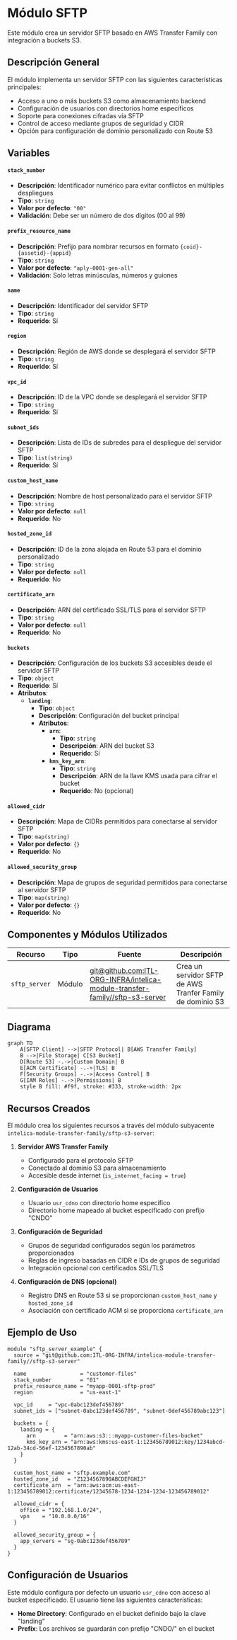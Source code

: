 # Módulo SFTP

Este módulo crea un servidor SFTP basado en AWS Transfer Family con integración a buckets S3.

## Descripción General

El módulo implementa un servidor SFTP con las siguientes características principales:

- Acceso a uno o más buckets S3 como almacenamiento backend
- Configuración de usuarios con directorios home específicos
- Soporte para conexiones cifradas vía SFTP
- Control de acceso mediante grupos de seguridad y CIDR
- Opción para configuración de dominio personalizado con Route 53

## Variables

#### `stack_number`

- **Descripción**: Identificador numérico para evitar conflictos en múltiples despliegues
- **Tipo**: `string`
- **Valor por defecto**: `"00"`
- **Validación**: Debe ser un número de dos dígitos (00 al 99)

#### `prefix_resource_name`

- **Descripción**: Prefijo para nombrar recursos en formato `{coid}-{assetid}-{appid}`
- **Tipo**: `string`
- **Valor por defecto**: `"aply-0001-gen-all"`
- **Validación**: Solo letras minúsculas, números y guiones

#### `name`

- **Descripción**: Identificador del servidor SFTP
- **Tipo**: `string`
- **Requerido**: Sí

#### `region`

- **Descripción**: Región de AWS donde se desplegará el servidor SFTP
- **Tipo**: `string`
- **Requerido**: Sí

#### `vpc_id`

- **Descripción**: ID de la VPC donde se desplegará el servidor SFTP
- **Tipo**: `string`
- **Requerido**: Sí

#### `subnet_ids`

- **Descripción**: Lista de IDs de subredes para el despliegue del servidor SFTP
- **Tipo**: `list(string)`
- **Requerido**: Sí

#### `custom_host_name`

- **Descripción**: Nombre de host personalizado para el servidor SFTP
- **Tipo**: `string`
- **Valor por defecto**: `null`
- **Requerido**: No

#### `hosted_zone_id`

- **Descripción**: ID de la zona alojada en Route 53 para el dominio personalizado
- **Tipo**: `string`
- **Valor por defecto**: `null`
- **Requerido**: No

#### `certificate_arn`

- **Descripción**: ARN del certificado SSL/TLS para el servidor SFTP
- **Tipo**: `string`
- **Valor por defecto**: `null`
- **Requerido**: No

#### `buckets`

- **Descripción**: Configuración de los buckets S3 accesibles desde el servidor SFTP
- **Tipo**: `object`
- **Requerido**: Sí
- **Atributos**:
    - **`landing`**:
        - **Tipo**: `object`
        - **Descripción**: Configuración del bucket principal
        - **Atributos**:
            - **`arn`**:
                - **Tipo**: `string`
                - **Descripción**: ARN del bucket S3
                - **Requerido**: Sí
            - **`kms_key_arn`**:
                - **Tipo**: `string`
                - **Descripción**: ARN de la llave KMS usada para cifrar el bucket
                - **Requerido**: No (opcional)

#### `allowed_cidr`

- **Descripción**: Mapa de CIDRs permitidos para conectarse al servidor SFTP
- **Tipo**: `map(string)`
- **Valor por defecto**: `{}`
- **Requerido**: No

#### `allowed_security_group`

- **Descripción**: Mapa de grupos de seguridad permitidos para conectarse al servidor SFTP
- **Tipo**: `map(string)`
- **Valor por defecto**: `{}`
- **Requerido**: No

## Componentes y Módulos Utilizados

| Recurso       | Tipo   | Fuente                                                                                                                                                                    | Descripción                                               |
|---------------|--------|---------------------------------------------------------------------------------------------------------------------------------------------------------------------------|-----------------------------------------------------------|
| `sftp_server` | Módulo | [git@github.com:ITL-ORG-INFRA/intelica-module-transfer-family//sftp-s3-server](https://github.com/ITL-ORG-INFRA/intelica-module-transfer-family/tree/main/sftp-s3-server) | Crea un servidor SFTP de AWS Tranfer Family de dominio S3 |

## Diagrama

```mermaid
graph TD
    A[SFTP Client] -->|SFTP Protocol| B[AWS Transfer Family]
    B -->|File Storage| C[S3 Bucket]
    D[Route 53] -.->|Custom Domain| B
    E[ACM Certificate] -.->|TLS| B
    F[Security Groups] -.->|Access Control| B
    G[IAM Roles] -.->|Permissions| B
    style B fill: #f9f, stroke: #333, stroke-width: 2px
```

## Recursos Creados

El módulo crea los siguientes recursos a través del módulo subyacente `intelica-module-transfer-family/sftp-s3-server`:

1. **Servidor AWS Transfer Family**
    - Configurado para el protocolo SFTP
    - Conectado al dominio S3 para almacenamiento
    - Accesible desde internet (`is_internet_facing = true`)

2. **Configuración de Usuarios**
    - Usuario `usr_cdno` con directorio home específico
    - Directorio home mapeado al bucket especificado con prefijo "CNDO"

3. **Configuración de Seguridad**
    - Grupos de seguridad configurados según los parámetros proporcionados
    - Reglas de ingreso basadas en CIDR e IDs de grupos de seguridad
    - Integración opcional con certificados SSL/TLS

4. **Configuración de DNS (opcional)**
    - Registro DNS en Route 53 si se proporcionan `custom_host_name` y `hosted_zone_id`
    - Asociación con certificado ACM si se proporciona `certificate_arn`

## Ejemplo de Uso

```hcl
module "sftp_server_example" {
  source = "git@github.com:ITL-ORG-INFRA/intelica-module-transfer-family//sftp-s3-server"

  name                 = "customer-files"
  stack_number         = "01"
  prefix_resource_name = "myapp-0001-sftp-prod"
  region               = "us-east-1"
  
  vpc_id     = "vpc-0abc123def456789"
  subnet_ids = ["subnet-0abc123def456789", "subnet-0def456789abc123"]
  
  buckets = {
    landing = {
      arn         = "arn:aws:s3:::myapp-customer-files-bucket"
      kms_key_arn = "arn:aws:kms:us-east-1:123456789012:key/1234abcd-12ab-34cd-56ef-1234567890ab"
    }
  }
  
  custom_host_name = "sftp.example.com"
  hosted_zone_id   = "Z1234567890ABCDEFGHIJ"
  certificate_arn  = "arn:aws:acm:us-east-1:123456789012:certificate/12345678-1234-1234-1234-123456789012"
  
  allowed_cidr = {
    office = "192.168.1.0/24",
    vpn    = "10.0.0.0/16"
  }
  
  allowed_security_group = {
    app_servers = "sg-0abc123def456789"
  }
}
```

## Configuración de Usuarios

Este módulo configura por defecto un usuario `usr_cdno` con acceso al bucket especificado. El usuario tiene las siguientes características:

- **Home Directory**: Configurado en el bucket definido bajo la clave "landing"
- **Prefix**: Los archivos se guardarán con prefijo "CNDO/" en el bucket
